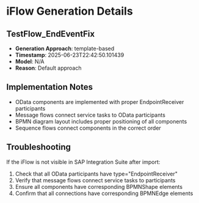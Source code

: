 # iFlow Generation Details

## TestFlow_EndEventFix
- **Generation Approach**: template-based
- **Timestamp**: 2025-06-23T22:42:50.101439
- **Model**: N/A
- **Reason**: Default approach

## Implementation Notes
- OData components are implemented with proper EndpointReceiver participants
- Message flows connect service tasks to OData participants
- BPMN diagram layout includes proper positioning of all components
- Sequence flows connect components in the correct order

## Troubleshooting
If the iFlow is not visible in SAP Integration Suite after import:
1. Check that all OData participants have type="EndpointReceiver"
2. Verify that message flows connect service tasks to participants
3. Ensure all components have corresponding BPMNShape elements
4. Confirm that all connections have corresponding BPMNEdge elements
